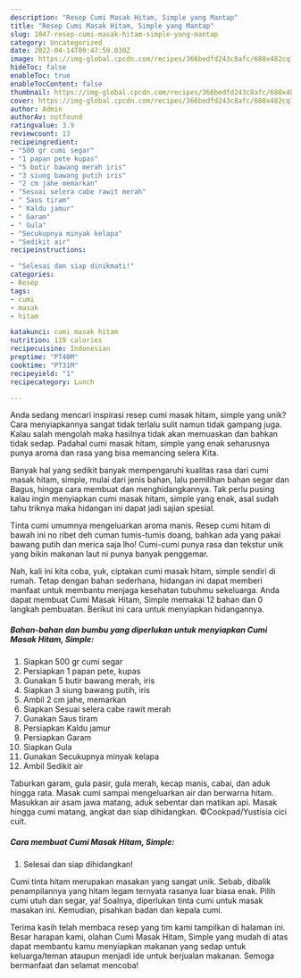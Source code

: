 ```yaml
---
description: "Resep Cumi Masak Hitam, Simple yang Mantap"
title: "Resep Cumi Masak Hitam, Simple yang Mantap"
slug: 1047-resep-cumi-masak-hitam-simple-yang-mantap
category: Uncategorized
date: 2022-04-14T09:47:59.030Z
image: https://img-global.cpcdn.com/recipes/366bedfd243c8afc/680x482cq70/cumi-masak-hitam-simple-foto-resep-utama.jpg
hideToc: false
enableToc: true
enableTocContent: false
thumbnail: https://img-global.cpcdn.com/recipes/366bedfd243c8afc/680x482cq70/cumi-masak-hitam-simple-foto-resep-utama.jpg
cover: https://img-global.cpcdn.com/recipes/366bedfd243c8afc/680x482cq70/cumi-masak-hitam-simple-foto-resep-utama.jpg
author: Admin
authorAv: notfound
ratingvalue: 3.9
reviewcount: 13
recipeingredient:
- "500 gr cumi segar"
- "1 papan pete kupas"
- "5 butir bawang merah iris"
- "3 siung bawang putih iris"
- "2 cm jahe memarkan"
- "Sesuai selera cabe rawit merah"
- " Saus tiram"
- " Kaldu jamur"
- " Garam"
- " Gula"
- "Secukupnya minyak kelapa"
- "Sedikit air"
recipeinstructions:

- "Selesai dan siap dinikmati!"
categories:
- Resep
tags:
- cumi
- masak
- hitam

katakunci: cumi masak hitam 
nutrition: 119 calories
recipecuisine: Indonesian
preptime: "PT40M"
cooktime: "PT31M"
recipeyield: "1"
recipecategory: Lunch

---
```





Anda sedang mencari inspirasi resep cumi masak hitam, simple yang unik? Cara menyiapkannya sangat tidak terlalu sulit namun tidak gampang juga. Kalau salah mengolah maka hasilnya tidak akan memuaskan dan bahkan tidak sedap. Padahal cumi masak hitam, simple yang enak seharusnya punya aroma dan rasa yang bisa memancing selera Kita.





Banyak hal yang sedikit banyak mempengaruhi kualitas rasa dari cumi masak hitam, simple, mulai dari jenis bahan, lalu pemilihan bahan segar dan Bagus, hingga cara membuat dan menghidangkannya. Tak perlu pusing kalau ingin menyiapkan cumi masak hitam, simple yang enak,      asal sudah tahu triknya maka hidangan ini dapat jadi sajian spesial.














Tinta cumi umumnya mengeluarkan aroma manis. Resep cumi hitam di bawah ini no ribet deh cuman tumis-tumis doang, bahkan ada yang pakai bawang putih dan merica saja lho! Cumi-cumi punya rasa dan tekstur unik yang bikin makanan laut ni punya banyak penggemar.






Nah, kali ini kita coba, yuk, ciptakan cumi masak hitam, simple sendiri di rumah. Tetap dengan bahan sederhana, hidangan ini dapat memberi manfaat untuk membantu menjaga kesehatan tubuhmu sekeluarga. Anda dapat membuat Cumi Masak Hitam, Simple memakai 12 bahan dan 0 langkah pembuatan. Berikut ini cara untuk menyiapkan hidangannya.

<!--inarticleads1-->

##### Bahan-bahan dan bumbu yang diperlukan untuk menyiapkan Cumi Masak Hitam, Simple:

1. Siapkan 500 gr cumi segar
1. Persiapkan 1 papan pete, kupas
1. Gunakan 5 butir bawang merah, iris
1. Siapkan 3 siung bawang putih, iris
1. Ambil 2 cm jahe, memarkan
1. Siapkan Sesuai selera cabe rawit merah
1. Gunakan  Saus tiram
1. Persiapkan  Kaldu jamur
1. Persiapkan  Garam
1. Siapkan  Gula
1. Gunakan Secukupnya minyak kelapa
1. Ambil Sedikit air


Taburkan garam, gula pasir, gula merah, kecap manis, cabai, dan aduk hingga rata. Masak cumi sampai mengeluarkan air dan berwarna hitam. Masukkan air asam jawa matang, aduk sebentar dan matikan api. Masak hingga cumi matang, angkat dan siap dihidangkan. ©Cookpad/Yustisia cici cuit. 

<!--inarticleads2-->

##### Cara membuat Cumi Masak Hitam, Simple:


1. Selesai dan siap dihidangkan!

Cumi tinta hitam merupakan masakan yang sangat unik. Sebab, dibalik penampilannya yang hitam legam ternyata rasanya luar biasa enak. Pilih cumi utuh dan segar, ya! Soalnya, diperlukan tinta cumi untuk masak masakan ini. Kemudian, pisahkan badan dan kepala cumi. 

Terima kasih telah membaca resep yang tim kami tampilkan di halaman ini. Besar harapan kami, olahan Cumi Masak Hitam, Simple yang mudah di atas dapat membantu kamu menyiapkan makanan yang sedap untuk keluarga/teman ataupun menjadi ide untuk berjualan makanan. Semoga bermanfaat dan selamat mencoba!
